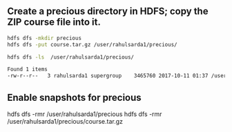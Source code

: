 ## Create a precious directory in HDFS; copy the ZIP course file into it.

```sh
hdfs dfs -mkdir precious
hdfs dfs -put course.tar.gz /user/rahulsarda1/precious/

hdfs dfs -ls  /user/rahulsarda1/precious/

Found 1 items
-rw-r--r--   3 rahulsarda1 supergroup    3465760 2017-10-11 01:37 /user/rahulsarda1/precious/course.tar.gz
```

## Enable snapshots for precious

hdfs dfs -rmr /user/rahulsarda1/precious
hdfs dfs -rmr /user/rahulsarda1/precious/course.tar.gz


